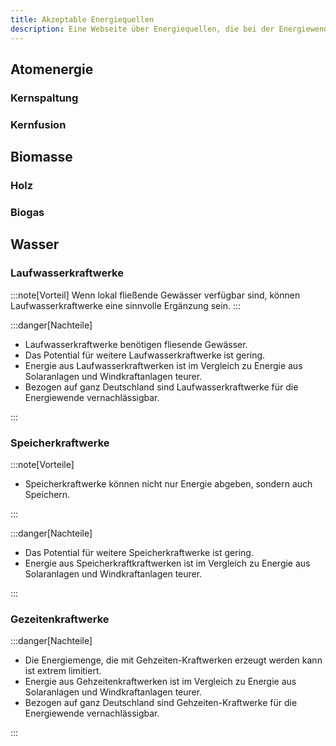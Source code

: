 ```yaml
---
title: Akzeptable Energiequellen
description: Eine Webseite über Energiequellen, die bei der Energiewende in Deutschland eine Rolle spielen könnten.
---
```


## Atomenergie

### Kernspaltung

### Kernfusion

## Biomasse

### Holz

### Biogas

## Wasser

### Laufwasserkraftwerke

:::note[Vorteil]
Wenn lokal fließende Gewässer verfügbar sind, können Laufwasserkraftwerke eine sinnvolle Ergänzung sein.
:::

:::danger[Nachteile]

- Laufwasserkraftwerke benötigen fliesende Gewässer.
- Das Potential für weitere Laufwasserkraftwerke ist gering.
- Energie aus Laufwasserkraftwerken ist im Vergleich zu Energie aus Solaranlagen und Windkraftanlagen teurer.
- Bezogen auf ganz Deutschland sind Laufwasserkraftwerke für die Energiewende vernachlässigbar.

:::

### Speicherkraftwerke

:::note[Vorteile]

- Speicherkraftwerke können nicht nur Energie abgeben, sondern auch Speichern.

:::

:::danger[Nachteile]

- Das Potential für weitere Speicherkraftwerke ist gering.
- Energie aus Speicherkraftkraftwerken ist im Vergleich zu Energie aus Solaranlagen und Windkraftanlagen teurer.

:::

### Gezeitenkraftwerke

:::danger[Nachteile]

- Die Energiemenge, die mit Gehzeiten-Kraftwerken erzeugt werden kann ist extrem limitiert.
- Energie aus Gehzeitenkraftwerken ist im Vergleich zu Energie aus Solaranlagen und Windkraftanlagen teurer.
- Bezogen auf ganz Deutschland sind Gehzeiten-Kraftwerke für die Energiewende vernachlässigbar.

:::
